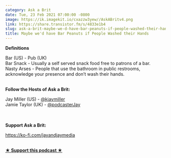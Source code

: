 ```yaml
---
category: Ask a Brit
date: Tue, 23 Feb 2021 07:00:00 -0800
image: https://ik.imagekit.io/cxazzw3yew//AskABritv4.png
link: https://share.transistor.fm/s/4833e1b4
slug: ask-a-brit-maybe-we-d-have-bar-peanuts-if-people-washed-their-hands
title: Maybe we'd have Bar Peanuts if People Washed their Hands
---
```


<p><strong>Definitions</strong></p><p>Bar (US) - Pub (UK)<br />Bar Snack - Usually a self served snack food free to patrons of a bar.<br />Nasty Arses - People that use the bathroom in public restrooms, acknowledge your presence and don’t wash their hands.</p><p><strong><br />Follow the Hosts of Ask a Brit:</strong></p><p>Jay Miller (US) - <a href="https://twitter.com/kjaymiller">@kjaymiller</a><br />Jamie Taylor (UK) - <a href="https://twitter.com/podcasterJay">@podcasterJay<br /></a><br /></p><p><strong><br />Support Ask a Brit:</strong></p><p><a href="https://ko-fi.com/jayandjaymedia">https://ko-fi.com/jayandjaymedia<br /></a><br /></p><p><strong><a href="https://ko-fi.com/jayandjaymedia" rel="payment" title="★ Support this podcast ★">★ Support this podcast ★</a></strong></p>